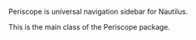 Periscope is universal navigation sidebar for Nautilus.

This is the main class of the Periscope package. 